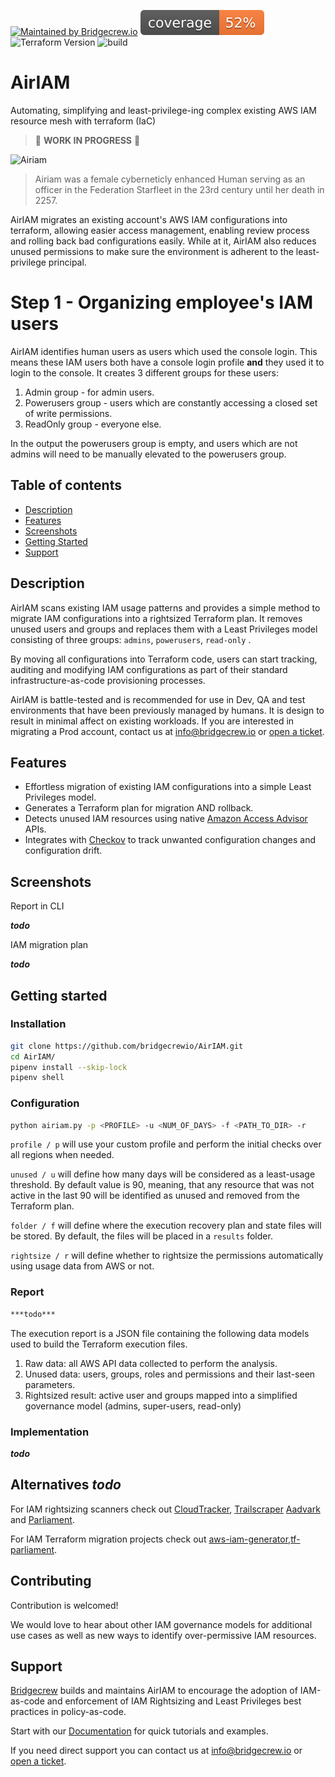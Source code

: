 [![Maintained by Bridgecrew.io](https://img.shields.io/badge/maintained%20by-bridgecrew.io-blueviolet)](https://bridgecrew.io)
[![code_coverage](https://raw.githubusercontent.com/bridgecrewio/AirIAM/master/coverage.svg?sanitize=true)](https://github.com/bridgecrewio/AirIAM/actions?query=workflow%3Abuild-and-test)
![Terraform Version](https://img.shields.io/badge/tf-%3E%3D0.12.0-blue.svg)
![build](https://github.com/bridgecrewio/AirIAM/workflows/build-and-test/badge.svg)

# AirIAM
Automating, simplifying and least-privilege-ing complex existing AWS IAM resource mesh with terraform (IaC) 
> :construction: **WORK IN PROGRESS** :construction:

![Airiam](https://www.syfy.com/sites/syfy/files/styles/2280x1280/public/2019/03/airiam_star_trek_disco1_header.jpg)
> Airiam was a female cyberneticly enhanced Human serving as an officer in the Federation Starfleet in the 23rd century 
> until her death in 2257.

AirIAM migrates an existing account's AWS IAM configurations into terraform, allowing easier access 
management, enabling review process and rolling back bad configurations easily.
While at it, AirIAM also reduces unused permissions to make sure the environment is adherent
to the least-privilege principal.

 
 # Step 1 - Organizing employee's IAM users
 AirIAM identifies human users as users which used the console login. This means these IAM users both have a console 
 login profile **and** they used it to login to the console.
 It creates 3 different groups for these users:
 1. Admin group - for admin users.
 2. Powerusers group - users which are constantly accessing a closed set of write permissions.
 3. ReadOnly group - everyone else.
 
 In the output the powerusers group is empty, and users which are not admins will need to be manually elevated
 to the powerusers group.
 
 ## **Table of contents**

- [Description](#description)
- [Features](#features)
- [Screenshots](#screenshots)
- [Getting Started](#getting-started)
- [Support](#support)

## Description

AirIAM scans existing IAM usage patterns and provides a simple method to migrate IAM configurations into a rightsized Terraform plan. It removes unused users and groups and replaces them with a Least Privileges model consisting of three groups: `admins`, `powerusers`, `read-only` . 

By moving all configurations into Terraform code, users can start tracking, auditing and modifying IAM configurations as part of their standard infrastructure-as-code provisioning processes.

AirIAM is battle-tested and is recommended for use in Dev, QA and test environments that have been previously managed by humans. It is design to result in minimal affect on existing workloads. If you are interested in migrating a Prod account, contact us at info@bridgecrew.io or [open a ticket](https://bridgecrew.zendesk.com/hc/en-us/requests/new).

 ## Features

 * Effortless migration of existing IAM configurations into a simple Least Privileges model. 
 * Generates a Terraform plan for migration AND rollback.
 * Detects unused IAM resources using native [Amazon Access Advisor](https://aws.amazon.com/blogs/security/identify-unused-iam-roles-remove-confidently-last-used-timestamp/) APIs.
 * Integrates with [Checkov](https://checkov.io) to track unwanted configuration changes and configuration drift.

## Screenshots

Report in CLI

***todo***

IAM migration plan

***todo***

## Getting started

### Installation

```sh
git clone https://github.com/bridgecrewio/AirIAM.git
cd AirIAM/
pipenv install --skip-lock
pipenv shell
```

### Configuration

```sh
python airiam.py -p <PROFILE> -u <NUM_OF_DAYS> -f <PATH_TO_DIR> -r
```

`profile / p` will use your custom profile and perform the initial checks over all regions when needed.

`unused / u` will define how many days will be considered as a least-usage threshold. By default value is 90, meaning, that any resource that was not active in the last 90 will be identified as unused and removed from the Terraform plan.

`folder / f` will define where the execution recovery plan and state files will be stored. By default, the files will be placed in a `results` folder.

`rightsize / r` will define whether to rightsize the permissions automatically using usage data from AWS or not.

### Report

```sh
***todo***
```

The execution report is a JSON file containing the following data models used to build the Terraform execution files.

1. Raw data: all AWS API data collected to perform the analysis. 
2. Unused data: users, groups, roles and permissions and their last-seen parameters.
3. Rightsized result: active user and groups mapped into a simplified governance model (admins, super-users, read-only)

### Implementation

***todo***

## Alternatives ***todo***

For IAM rightsizing scanners check out [CloudTracker](https://github.com/duo-labs/cloudtracker), [Trailscraper](https://github.com/flosell/trailscraper/) [Aadvark](https://github.com/Netflix-Skunkworks/aardvark) and [Parliament](https://github.com/duo-labs/parliament).

For IAM Terraform migration projects check out [aws-iam-generator](https://github.com/awslabs/aws-iam-generator),[tf-parliament](https://github.com/rdkls/tf-parliament). 

## Contributing

Contribution is welcomed!

We would love to hear about other IAM governance models for additional use cases as well as new ways to identify over-permissive IAM resources. 

## Support

[Bridgecrew](https://bridgecrew.io) builds and maintains AirIAM to encourage the adoption of IAM-as-code and enforcement of IAM Rightsizing and Least Privileges best practices in policy-as-code. 

Start with our [Documentation](https://bridgecrewio.github.io/airiam/) for quick tutorials and examples.

If you need direct support you can contact us at info@bridgecrew.io or [open a ticket](https://bridgecrew.zendesk.com/hc/en-us/requests/new).
 
